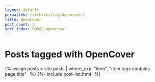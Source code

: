 ```yaml
---
layout: default
permalink: /archives/tag/opencover/
title: OpenCover
post_count: 2
sort_index: 00588-opencover
---
```

<h1 class="page-heading">Posts tagged with OpenCover</h1>
{% assign posts = site.posts | where_exp: "item", "item.tags contains page.title" -%}
{%- include post-list.html -%}

